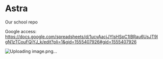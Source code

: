# Astra
Our school repo

Google access:
https://docs.google.com/spreadsheets/d/1ucyAacjJYIsHSpC1IBRau6UsJT9lgN1zTCouFQjYJ_k/edit?pli=1&gid=1555407926#gid=1555407926


![Uploading image.png…]()



